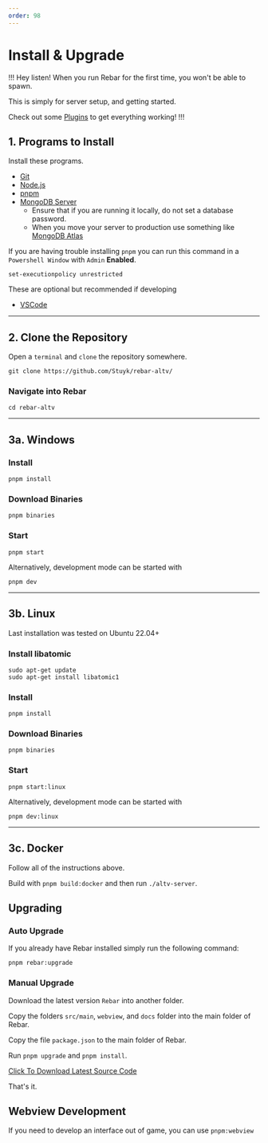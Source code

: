 ```yaml
---
order: 98
---
```


# Install & Upgrade

!!!
Hey listen! When you run Rebar for the first time, you won't be able to spawn.

This is simply for server setup, and getting started.

Check out some [Plugins](<https://forge.plebmasters.de/hub?targetFrameworks=Rebar+(alt:V)&contentType=Script>) to get everything working!
!!!

## 1. Programs to Install

Install these programs.

-   [Git](https://git-scm.com/downloads)
-   [Node.js](https://nodejs.org/en/download)
-   [pnpm](https://pnpm.io/installation)
-   [MongoDB Server](https://www.mongodb.com/try/download/community)
    -   Ensure that if you are running it locally, do not set a database password.
    -   When you move your server to production use something like [MongoDB Atlas](https://www.mongodb.com/atlas/database)

If you are having trouble installing `pnpm` you can run this command in a `Powershell Window` with `Admin` **Enabled**.

```
set-executionpolicy unrestricted
```

These are optional but recommended if developing

-   [VSCode](https://code.visualstudio.com/download)

---

## 2. Clone the Repository

Open a `terminal` and `clone` the repository somewhere.

```
git clone https://github.com/Stuyk/rebar-altv/
```

### Navigate into Rebar

```
cd rebar-altv
```

---

## 3a. Windows

### Install

```
pnpm install
```

### Download Binaries

```
pnpm binaries
```

### Start

```
pnpm start
```

Alternatively, development mode can be started with

```
pnpm dev
```

---

## 3b. Linux

Last installation was tested on Ubuntu 22.04+

### Install libatomic

```
sudo apt-get update
sudo apt-get install libatomic1
```

### Install

```
pnpm install
```

### Download Binaries

```
pnpm binaries
```

### Start

```
pnpm start:linux
```

Alternatively, development mode can be started with

```
pnpm dev:linux
```

---

## 3c. Docker

Follow all of the instructions above.

Build with `pnpm build:docker` and then run `./altv-server`.

## Upgrading

### Auto Upgrade

If you already have Rebar installed simply run the following command:

```
pnpm rebar:upgrade
```

### Manual Upgrade

Download the latest version `Rebar` into another folder.

Copy the folders `src/main`, `webview`, and `docs` folder into the main folder of Rebar.

Copy the file `package.json` to the main folder of Rebar.

Run `pnpm upgrade` and `pnpm install`.

[Click To Download Latest Source Code](https://github.com/Stuyk/rebar-altv/archive/refs/heads/main.zip)

That's it.

## Webview Development

If you need to develop an interface out of game, you can use `pnpm:webview`
